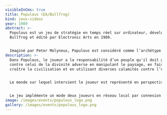 ```yaml
---
visibleInCms: true
title: Populous (EA/Bullfrog)
kind: jeux-videos
year: 1989
abstract: >-
  Populous est un jeu de stratégie en temps réel sur ordinateur, développé par
  Bullfrog et édité par Electronic Arts en 1989.


  Imaginé par Peter Molyneux, Populous est considéré comme l’archétype du jeu de simulation divine (god game), un type de jeu dans lequel le joueur incarne une divinité toute puissante. Il a rencontré un important succès critique et commercial. Initialement développé sur les ordinateurs 16/32 bits Amiga et Atari ST, Populous est adapté sur une dizaine de supports, incluant MS-DOS et les consoles Master System, Mega Drive, Super Nintendo, PC-Engine et Game Boy.
description: >-
  Dans Populous, le joueur a la responsabilité d’un peuple qu'il doit guider
  contre celui de la divinité adverse en manipulant le paysage, en faisant
  croître la civilisation et en utilisant diverses calamités contre l’ennemi.


  Le monde sur lequel intervient le joueur est représenté en perspective isométrique. Des icônes autour de l'aire de jeu permettent de sélectionner les actions à réaliser. Cette interface sera reprise dans d’autres jeux de Bullfrog comme Powermonger et Populous II.


  Le jeu implémente un mode deux joueurs en réseau local par connexion modem nul sur ordinateurs.
image: /images/events/populous_logo.png
gallery: /images/events/populous_logo.png
---
```

